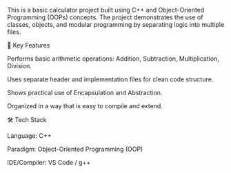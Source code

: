 This is a basic calculator project built using C++ and Object-Oriented Programming (OOPs) concepts.
The project demonstrates the use of classes, objects, and modular programming by separating logic into multiple files.

📌 Key Features

Performs basic arithmetic operations: Addition, Subtraction, Multiplication, Division.

Uses separate header and implementation files for clean code structure.

Shows practical use of Encapsulation and Abstraction.

Organized in a way that is easy to compile and extend.

🛠️ Tech Stack

Language: C++

Paradigm: Object-Oriented Programming (OOP)

IDE/Compiler: VS Code / g++

